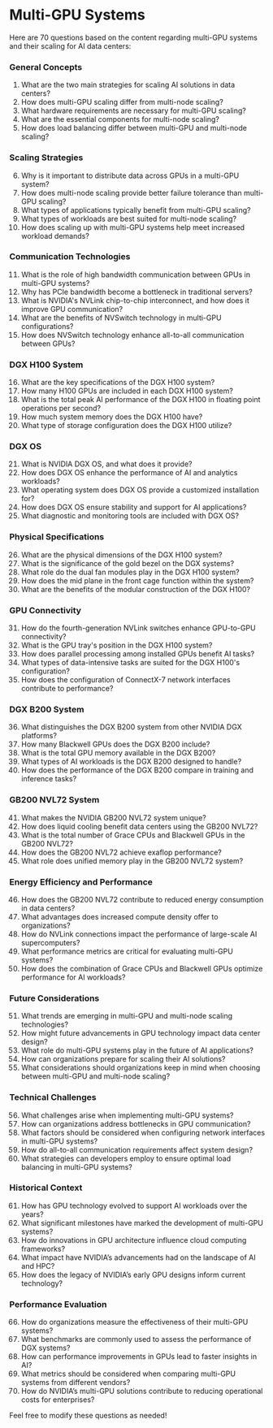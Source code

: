 # Multi-GPU Systems

Here are 70 questions based on the content regarding multi-GPU systems and their scaling for AI data centers:

### General Concepts
1. What are the two main strategies for scaling AI solutions in data centers?
2. How does multi-GPU scaling differ from multi-node scaling?
3. What hardware requirements are necessary for multi-GPU scaling?
4. What are the essential components for multi-node scaling?
5. How does load balancing differ between multi-GPU and multi-node scaling?

### Scaling Strategies
6. Why is it important to distribute data across GPUs in a multi-GPU system?
7. How does multi-node scaling provide better failure tolerance than multi-GPU scaling?
8. What types of applications typically benefit from multi-GPU scaling?
9. What types of workloads are best suited for multi-node scaling?
10. How does scaling up with multi-GPU systems help meet increased workload demands?

### Communication Technologies
11. What is the role of high bandwidth communication between GPUs in multi-GPU systems?
12. Why has PCIe bandwidth become a bottleneck in traditional servers?
13. What is NVIDIA's NVLink chip-to-chip interconnect, and how does it improve GPU communication?
14. What are the benefits of NVSwitch technology in multi-GPU configurations?
15. How does NVSwitch technology enhance all-to-all communication between GPUs?

### DGX H100 System
16. What are the key specifications of the DGX H100 system?
17. How many H100 GPUs are included in each DGX H100 system?
18. What is the total peak AI performance of the DGX H100 in floating point operations per second?
19. How much system memory does the DGX H100 have?
20. What type of storage configuration does the DGX H100 utilize?

### DGX OS
21. What is NVIDIA DGX OS, and what does it provide?
22. How does DGX OS enhance the performance of AI and analytics workloads?
23. What operating system does DGX OS provide a customized installation for?
24. How does DGX OS ensure stability and support for AI applications?
25. What diagnostic and monitoring tools are included with DGX OS?

### Physical Specifications
26. What are the physical dimensions of the DGX H100 system?
27. What is the significance of the gold bezel on the DGX systems?
28. What role do the dual fan modules play in the DGX H100 system?
29. How does the mid plane in the front cage function within the system?
30. What are the benefits of the modular construction of the DGX H100?

### GPU Connectivity
31. How do the fourth-generation NVLink switches enhance GPU-to-GPU connectivity?
32. What is the GPU tray's position in the DGX H100 system?
33. How does parallel processing among installed GPUs benefit AI tasks?
34. What types of data-intensive tasks are suited for the DGX H100's configuration?
35. How does the configuration of ConnectX-7 network interfaces contribute to performance?

### DGX B200 System
36. What distinguishes the DGX B200 system from other NVIDIA DGX platforms?
37. How many Blackwell GPUs does the DGX B200 include?
38. What is the total GPU memory available in the DGX B200?
39. What types of AI workloads is the DGX B200 designed to handle?
40. How does the performance of the DGX B200 compare in training and inference tasks?

### GB200 NVL72 System
41. What makes the NVIDIA GB200 NVL72 system unique?
42. How does liquid cooling benefit data centers using the GB200 NVL72?
43. What is the total number of Grace CPUs and Blackwell GPUs in the GB200 NVL72?
44. How does the GB200 NVL72 achieve exaflop performance?
45. What role does unified memory play in the GB200 NVL72 system?

### Energy Efficiency and Performance
46. How does the GB200 NVL72 contribute to reduced energy consumption in data centers?
47. What advantages does increased compute density offer to organizations?
48. How do NVLink connections impact the performance of large-scale AI supercomputers?
49. What performance metrics are critical for evaluating multi-GPU systems?
50. How does the combination of Grace CPUs and Blackwell GPUs optimize performance for AI workloads?

### Future Considerations
51. What trends are emerging in multi-GPU and multi-node scaling technologies?
52. How might future advancements in GPU technology impact data center design?
53. What role do multi-GPU systems play in the future of AI applications?
54. How can organizations prepare for scaling their AI solutions?
55. What considerations should organizations keep in mind when choosing between multi-GPU and multi-node scaling?

### Technical Challenges
56. What challenges arise when implementing multi-GPU systems?
57. How can organizations address bottlenecks in GPU communication?
58. What factors should be considered when configuring network interfaces in multi-GPU systems?
59. How do all-to-all communication requirements affect system design?
60. What strategies can developers employ to ensure optimal load balancing in multi-GPU systems?

### Historical Context
61. How has GPU technology evolved to support AI workloads over the years?
62. What significant milestones have marked the development of multi-GPU systems?
63. How do innovations in GPU architecture influence cloud computing frameworks?
64. What impact have NVIDIA’s advancements had on the landscape of AI and HPC?
65. How does the legacy of NVIDIA’s early GPU designs inform current technology?

### Performance Evaluation
66. How do organizations measure the effectiveness of their multi-GPU systems?
67. What benchmarks are commonly used to assess the performance of DGX systems?
68. How can performance improvements in GPUs lead to faster insights in AI?
69. What metrics should be considered when comparing multi-GPU systems from different vendors?
70. How do NVIDIA’s multi-GPU solutions contribute to reducing operational costs for enterprises?

Feel free to modify these questions as needed!